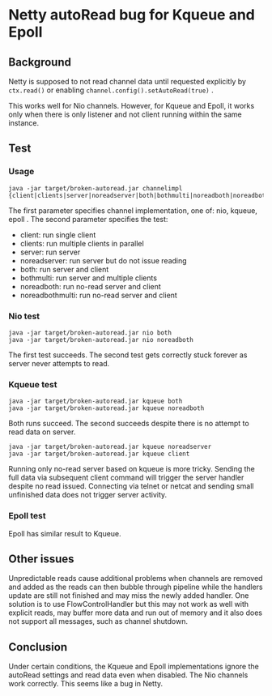 # Netty autoRead bug for Kqueue and Epoll

## Background

Netty is supposed to not read channel data until requested explicitly by `ctx.read()` or enabling
`channel.config().setAutoRead(true)` .

This works well for Nio channels.  However, for Kqueue and Epoll, it works only when there is only listener and not
client running within the same instance.

## Test

### Usage

```shell
java -jar target/broken-autoread.jar channelimpl {client|clients|server|noreadserver|both|bothmulti|noreadboth|noreadbothmulti}
```

The first parameter specifies channel implementation, one of: nio, kqueue, epoll .
The second parameter specifies the test:
- client: run single client
- clients: run multiple clients in parallel
- server: run server
- noreadserver: run server but do not issue reading 
- both: run server and client
- bothmulti: run server and multiple clients
- noreadboth: run no-read server and client
- noreadbothmulti: run no-read server and client

### Nio test

```shell
java -jar target/broken-autoread.jar nio both
java -jar target/broken-autoread.jar nio noreadboth
```

The first test succeeds.  The second test gets correctly stuck forever as server never attempts to read.

### Kqueue test

```shell
java -jar target/broken-autoread.jar kqueue both
java -jar target/broken-autoread.jar kqueue noreadboth
```

Both runs succeed.  The second succeeds despite there is no attempt to read data on server.

```shell
java -jar target/broken-autoread.jar kqueue noreadserver
java -jar target/broken-autoread.jar kqueue client
```

Running only no-read server based on kqueue is more tricky.  Sending the full data via subsequent client command will
trigger the server handler despite no read issued.  Connecting via telnet or netcat and sending small unfinished data
does not trigger server activity.

### Epoll test

Epoll has similar result to Kqueue.

## Other issues

Unpredictable reads cause additional problems when channels are removed and added as the reads can then bubble through
pipeline while the handlers update are still not finished and may miss the newly added handler.  One solution is to use
FlowControlHandler but this may not work as well with explicit reads, may buffer more data and run out of memory and it
also does not support all messages, such as channel shutdown.

## Conclusion

Under certain conditions, the Kqueue and Epoll implementations ignore the autoRead settings and read data even when
disabled.  The Nio channels work correctly.  This seems like a bug in Netty.

